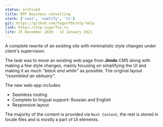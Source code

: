 ```yaml
---
status: archived
title: NTP Business consulting
stack: ['nuxt', 'vuetify', 'ts']
git: https://github.com/SugarF0x/ntp-help
link: https://ntp.sugarfox.ru
life: 25 December 2020 - 13 January 2021
---
```

A complete rewrite of an existing site with minimalistic style changes under client's supervision.
<!--more-->
The task was to move an existing web page from **Jimdo** CMS along with making a few style changes, mainly
focusing on simplifying the UI and making it as much _"black and white"_ as possible. The original layout
_"resembled an obituary"_.

The new web-app includes:

* Seamless routing
* Complete bi-lingual support: Russian and English
* Responsive layout

The majority of the content is provided via `Nuxt Content`, the rest is stored in locale files and is mostly a part
of UI elements.
